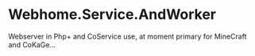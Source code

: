 # Webhome.Service.AndWorker
Webserver in Php+ and CoService use, at moment primary for MineCraft and CoKaGe... 
